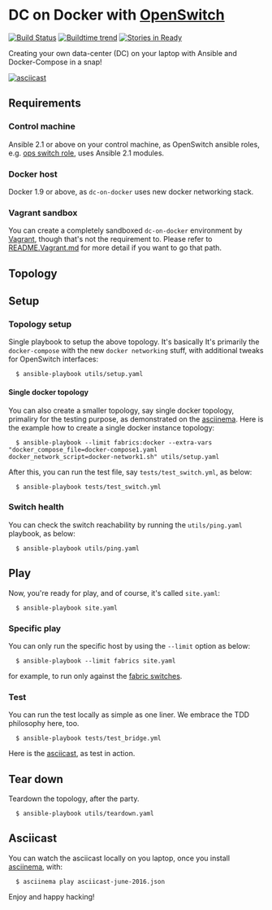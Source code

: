 # DC on Docker with [OpenSwitch](http://www.openswitch.net)

[![Build Status](https://travis-ci.org/keinohguchi/dc-on-docker.svg)](https://travis-ci.org/keinohguchi/dc-on-docker)
[![Buildtime trend](https://buildtimetrend.herokuapp.com/badge/keinohguchi/dc-on-docker/latest)](https://buildtimetrend.herokuapp.com/dashboard/keinohguchi/dc-on-docker/)
[![Stories in Ready](https://badge.waffle.io/keinohguchi/dc-on-docker.png?label=ready&title=ready)](https://waffle.io/keinohguchi/dc-on-docker)

Creating your own data-center (DC) on your laptop with Ansible and
Docker-Compose in a snap!

[![asciicast](https://asciinema.org/a/49164.png)](https://asciinema.org/a/49164)

## Requirements

### Control machine

Ansible 2.1 or above on your control machine, as OpenSwitch ansible roles,
e.g.  [ops switch role](http://github.com/keinohguchi/ops-switch-role),
uses Ansible 2.1 modules.

### Docker host

Docker 1.9 or above, as `dc-on-docker` uses new docker networking stack.

### Vagrant sandbox

You can create a completely sandboxed `dc-on-docker` environment by
[Vagrant](http://vagrantup.com), though that's not the requirement to.
Please refer to [README.Vagrant.md](README.Vagrant.md) for more detail
if you want to go that path.

## Topology


## Setup

### Topology setup

Single playbook to setup the above topology.  It's basically
It's primarily the `docker-compose` with the new `docker networking`
stuff, with additional tweaks for OpenSwitch interfaces:

```
  $ ansible-playbook utils/setup.yaml
```

#### Single docker topology

You can also create a smaller topology, say single docker topology,
primaliry for the testing purpose, as demonstrated on the
[asciinema](https://asciinema.org/a/44984).  Here is the example
how to create a single docker instance topology:

```
  $ ansible-playbook --limit fabrics:docker --extra-vars "docker_compose_file=docker-compose1.yaml docker_network_script=docker-network1.sh" utils/setup.yaml
```

After this, you can run the test file, say `tests/test_switch.yml`, as below:

```
  $ ansible-playbook tests/test_switch.yml
```

### Switch health

You can check the switch reachability by running the `utils/ping.yaml`
playbook, as below:

```
  $ ansible-playbook utils/ping.yaml
```

## Play

Now, you're ready for play, and of course, it's called `site.yaml`:

```
  $ ansible-playbook site.yaml
```

### Specific play

You can only run the specific host by using the `--limit` option
as below:

```
  $ ansible-playbook --limit fabrics site.yaml
```

for example, to run only against the [fabric switches](hosts).

### Test

You can run the test locally as simple as one liner.  We embrace the
TDD philosophy here, too.

```
  $ ansible-playbook tests/test_bridge.yml
```

Here is the [asciicast](https://asciinema.org/a/44717), as test in action.

## Tear down

Teardown the topology, after the party.

```
  $ ansible-playbook utils/teardown.yaml
```

## Asciicast

You can watch the asciicast locally on you laptop, once you install [asciinema](https://asciinema.org/docs/installation), with:

```
  $ asciinema play asciicast-june-2016.json
```

Enjoy and happy hacking!
